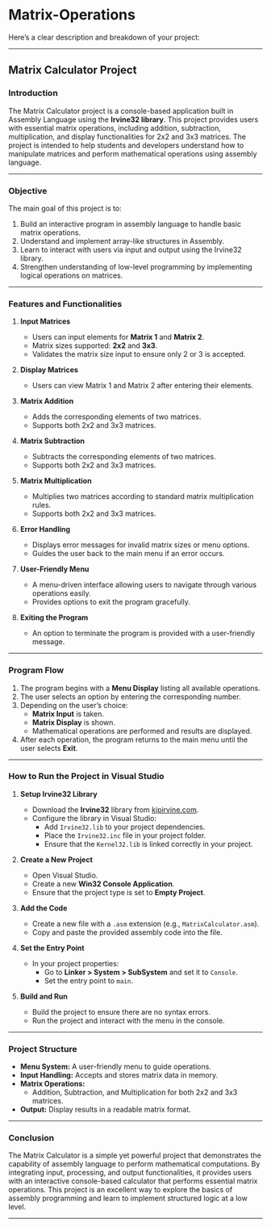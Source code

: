 # Matrix-Operations
Here’s a clear description and breakdown of your project:

---

## **Matrix Calculator Project**

### **Introduction**
The Matrix Calculator project is a console-based application built in Assembly Language using the **Irvine32 library**. This project provides users with essential matrix operations, including addition, subtraction, multiplication, and display functionalities for 2x2 and 3x3 matrices. The project is intended to help students and developers understand how to manipulate matrices and perform mathematical operations using assembly language.

---

### **Objective**
The main goal of this project is to:
1. Build an interactive program in assembly language to handle basic matrix operations.
2. Understand and implement array-like structures in Assembly.
3. Learn to interact with users via input and output using the Irvine32 library.
4. Strengthen understanding of low-level programming by implementing logical operations on matrices.

---

### **Features and Functionalities**

1. **Input Matrices**
   - Users can input elements for **Matrix 1** and **Matrix 2**.
   - Matrix sizes supported: **2x2** and **3x3**.
   - Validates the matrix size input to ensure only 2 or 3 is accepted.

2. **Display Matrices**
   - Users can view Matrix 1 and Matrix 2 after entering their elements.

3. **Matrix Addition**
   - Adds the corresponding elements of two matrices.
   - Supports both 2x2 and 3x3 matrices.

4. **Matrix Subtraction**
   - Subtracts the corresponding elements of two matrices.
   - Supports both 2x2 and 3x3 matrices.

5. **Matrix Multiplication**
   - Multiplies two matrices according to standard matrix multiplication rules.
   - Supports both 2x2 and 3x3 matrices.

6. **Error Handling**
   - Displays error messages for invalid matrix sizes or menu options.
   - Guides the user back to the main menu if an error occurs.

7. **User-Friendly Menu**
   - A menu-driven interface allowing users to navigate through various operations easily.
   - Provides options to exit the program gracefully.

8. **Exiting the Program**
   - An option to terminate the program is provided with a user-friendly message.

---

### **Program Flow**

1. The program begins with a **Menu Display** listing all available operations.
2. The user selects an option by entering the corresponding number.
3. Depending on the user’s choice:
   - **Matrix Input** is taken.
   - **Matrix Display** is shown.
   - Mathematical operations are performed and results are displayed.
4. After each operation, the program returns to the main menu until the user selects **Exit**.

---

### **How to Run the Project in Visual Studio**

1. **Setup Irvine32 Library**
   - Download the **Irvine32** library from [kipirvine.com](http://kipirvine.com/).
   - Configure the library in Visual Studio:
     - Add `Irvine32.lib` to your project dependencies.
     - Place the `Irvine32.inc` file in your project folder.
     - Ensure that the `Kernel32.lib` is linked correctly in your project.

2. **Create a New Project**
   - Open Visual Studio.
   - Create a new **Win32 Console Application**.
   - Ensure that the project type is set to **Empty Project**.

3. **Add the Code**
   - Create a new file with a `.asm` extension (e.g., `MatrixCalculator.asm`).
   - Copy and paste the provided assembly code into the file.

4. **Set the Entry Point**
   - In your project properties:
     - Go to **Linker > System > SubSystem** and set it to `Console`.
     - Set the entry point to `main`.

5. **Build and Run**
   - Build the project to ensure there are no syntax errors.
   - Run the project and interact with the menu in the console.

---

### **Project Structure**

- **Menu System:** A user-friendly menu to guide operations.
- **Input Handling:** Accepts and stores matrix data in memory.
- **Matrix Operations:**
  - Addition, Subtraction, and Multiplication for both 2x2 and 3x3 matrices.
- **Output:** Display results in a readable matrix format.

---

### **Conclusion**
The Matrix Calculator is a simple yet powerful project that demonstrates the capability of assembly language to perform mathematical computations. By integrating input, processing, and output functionalities, it provides users with an interactive console-based calculator that performs essential matrix operations. This project is an excellent way to explore the basics of assembly programming and learn to implement structured logic at a low level.

---
